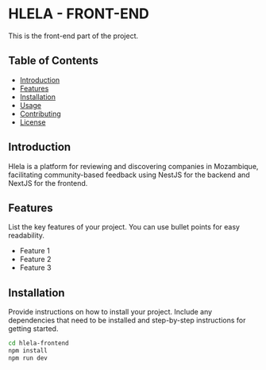 # HLELA - FRONT-END

This is the front-end part of the project.

## Table of Contents

- [Introduction](#introduction)
- [Features](#features)
- [Installation](#installation)
- [Usage](#usage)
- [Contributing](#contributing)
- [License](#license)

## Introduction

Hlela is a platform for reviewing and discovering companies in Mozambique, facilitating community-based feedback using NestJS for the backend and NextJS for the frontend.

## Features

List the key features of your project. You can use bullet points for easy readability.

- Feature 1
- Feature 2
- Feature 3

## Installation

Provide instructions on how to install your project. Include any dependencies that need to be installed and step-by-step instructions for getting started.

```bash
cd hlela-frontend
npm install
npm run dev

